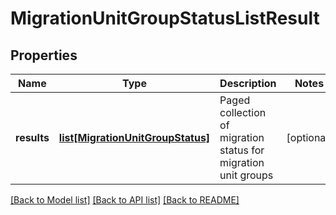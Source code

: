# MigrationUnitGroupStatusListResult

## Properties
Name | Type | Description | Notes
------------ | ------------- | ------------- | -------------
**results** | [**list[MigrationUnitGroupStatus]**](MigrationUnitGroupStatus.md) | Paged collection of migration status for migration unit groups | [optional] 

[[Back to Model list]](../README.md#documentation-for-models) [[Back to API list]](../README.md#documentation-for-api-endpoints) [[Back to README]](../README.md)


